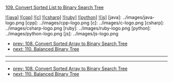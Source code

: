 [109. Convert Sorted List to Binary Search Tree](https://leetcode.com/problems/convert-sorted-list-to-binary-search-tree/)

[![java]](../java/109-convert-sorted-list-to-binary-search-tree.md)
[![cpp]](../cpp/109-convert-sorted-list-to-binary-search-tree.md)
[![c]](../c/109-convert-sorted-list-to-binary-search-tree.md)
[![csharp]](../csharp/109-convert-sorted-list-to-binary-search-tree.md)
[![ruby]](../ruby/109-convert-sorted-list-to-binary-search-tree.md)
[![python]](../python/109-convert-sorted-list-to-binary-search-tree.md)
[![js]](../js/109-convert-sorted-list-to-binary-search-tree.md)
[java]: ../images/java-logo.png
[cpp]: ../images/cpp-logo.png
[c]: ../images/c-logo.png
[csharp]: ../images/csharp-logo.png
[ruby]: ../images/ruby-logo.png
[python]: ../images/python-logo.png
[js]: ../images/js-logo.png

- [prev: 108. Convert Sorted Array to Binary Search Tree](108-convert-sorted-array-to-binary-search-tree.md)
- [next: 110. Balanced Binary Tree](110-balanced-binary-tree.md)

---


---

- [prev: 108. Convert Sorted Array to Binary Search Tree](108-convert-sorted-array-to-binary-search-tree.md)
- [next: 110. Balanced Binary Tree](110-balanced-binary-tree.md)
